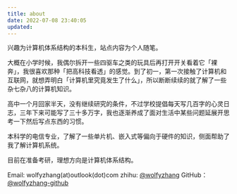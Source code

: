 ```yaml
---
title: about
date: 2022-07-08 23:40:05
updated:
---
```


兴趣为计算机体系结构的本科生，站点内容为个人随笔。

大概在小学时候，我偶尔拆开一些四驱车之类的玩具后再打开开关看着它「裸奔」，我很喜欢那种「把高科技看透」的感觉。到了初一，第一次接触了计算机和互联网，就想弄明白「计算机里究竟发生了什么」，所以断断续续的就了解了一些杂七杂八的计算机知识。

高中一个月回家半天，没有继续研究的条件，不过学校提倡每天写几百字的心灵日志，三年下来可能写了三十多万字，我也逐渐养成了面对生活中某些问题延展开思考一下然后写点东西的习惯。

本科学的电信专业，了解了一些单片机、嵌入式等偏向于硬件的知识，侧面帮助了我了解计算机系统。

目前在准备考研，理想方向是计算机体系结构。

Email: wolfyzhang(at)outlook(dot)com
zhihu: [@wolfyzhang](https://www.zhihu.com/people/wolfy-12)
GitHub：[@wolfyzhang-github](https://github.com/wolfyzhang-github)
